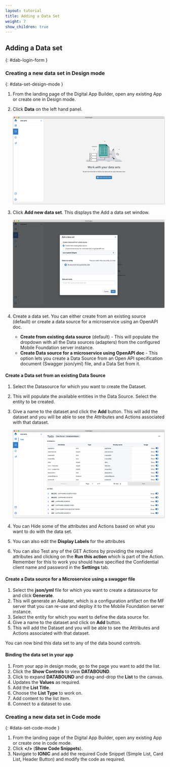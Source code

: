 ```yaml
---
layout: tutorial
title: Adding a Data Set
weight: 7
show_children: true
---
```

<!-- NLS_CHARSET=UTF-8 -->
## Adding a Data set
{: #dab-login-form }

### Creating a new data set in Design mode
{: #data-set-design-mode }

1. From the landing page of the Digital App Builder, open any existing App or create one in Design mode.
2. Click **Data** on the left hand panel.

    ![Data](dab-list-menu.png)

3. Click **Add new data set**. This displays the Add a data set window.

    ![Add new data set](dab-list-add-data-set.png)

4. Create a data set. You can either create from an existing source (default) or create a data source for a microservice using an OpenAPI doc.
    * **Create from existing data source** (default) - This will populate the dropdown with all the Data sources (adapters) from the configured Mobile Foundation server instance. 
    * **Create Data source for a microservice using OpenAPI doc** - This option lets you create a Data Source from an Open API specification document (Swagger json/yml) file, and a Data Set from it.

#### Create a Data set from an existing Data Source

1. Select the Datasource for which you want to create the Dataset.
2. This will populate the available entities in the Data Source. Select the entity to be created.
3. Give a name to the dataset and click the **Add** button. This will add the dataset and you will be able to see the Attributes and Actions associated with that dataset.

    ![New dataset with attributes](dab-list-dataset-attributes.png)

4. You can Hide some of the attributes and Actions based on what you want to do with the data set.
5. You can also edit the **Display Labels** for the attributes
6. You can also Test any of the GET Actions by providing the required attributes and clicking on the **Run this action** which is part of the Action. Remember for this to work you should have specified the Confidential client name and password in the **Settings** tab.

#### Create a Data source for a Microservice using a swagger file

1. Select the **json/yml** file for which you want to create a datasource for and click **Generate**.
2. This will generate an Adapter, which is a configuration artifact on the MF server that you can re-use and deploy it to the Mobile Foundation server instance.
3. Select the entity for which you want to define the data source for.
4. Give a name to the dataset and click on **Add** button.
5. This will add the Dataset and you will be able to see the Attributes and Actions associated with that dataset.

You can now bind this data set to any of the data bound controls.

#### Binding the data set in your app

1. From your app in design mode, go to the page you want to add the list.
2. Click the **Show Controls** to view **DATABOUND**.
3. Click to expand **DATABOUND** and drag-and-drop the **List** to the canvas.
4. Updates the **Values** as required. 
5. Add the **List Title**.
6. Choose the **List Type** to work on.
7. Add content to the list item.
8. Connect to a dataset to use. 

### Creating a new data set in Code mode
{: #data-set-code-mode }

1. From the landing page of the Digital App Builder, open any existing App or create one in code mode.
2. Click **</>**  (**Show Code Snippets**).
3. Navigate to **IONIC** and add the required Code Snippet (Simple List, Card List, Header Button) and modify the code as required.


